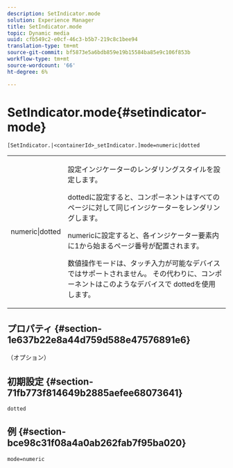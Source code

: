 ```yaml
---
description: SetIndicator.mode
solution: Experience Manager
title: SetIndicator.mode
topic: Dynamic media
uuid: cfb549c2-e0cf-46c3-b5b7-219c8c1bee94
translation-type: tm+mt
source-git-commit: bf5873e5a6bdb859e19b15584ba85e9c106f853b
workflow-type: tm+mt
source-wordcount: '66'
ht-degree: 6%

---
```



# SetIndicator.mode{#setindicator-mode}

`[SetIndicator.|<containerId>_setIndicator.]mode=numeric|dotted`

<table id="table_0BEA0B5FFDF64E5594B534B2A87A6D88"> 
 <tbody> 
  <tr> 
   <td colname="col1"> <p> <span class="codeph"> numeric|dotted</span> </p> </td> 
   <td colname="col2"> <p> 設定インジケーターのレンダリングスタイルを設定します。 </p> <p><span class="codeph"> dotted</span>に設定すると、コンポーネントはすべてのページに対して同じインジケーターをレンダリングします。 </p> <p><span class="codeph"> numeric</span>に設定すると、各インジケーター要素内に1から始まるページ番号が配置されます。 </p> <p><span class="codeph">数値</span>操作モードは、タッチ入力が可能なデバイスではサポートされません。 その代わりに、コンポーネントはこのようなデバイスで<span class="codeph"> dotted</span>を使用します。 </p> </td> 
  </tr> 
 </tbody> 
</table>

## プロパティ {#section-1e637b22e8a44d759d588e47576891e6}

（オプション）

## 初期設定 {#section-71fb773f814649b2885aefee68073641}

`dotted`

## 例 {#section-bce98c31f08a4a0ab262fab7f95ba020}

`mode=numeric`
